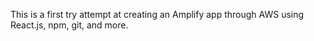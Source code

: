 This is a first try attempt at creating an Amplify app through AWS using React.js, npm, git, and more.
